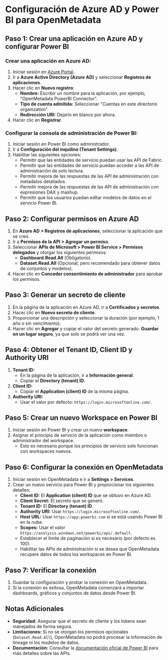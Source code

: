 # Configuración de Azure AD y Power BI para OpenMetadata

## Paso 1: Crear una aplicación en Azure AD y configurar Power BI

### Crear una aplicación en Azure AD:
1. Iniciar sesión en [Azure Portal](https://portal.azure.com).
2. Ir a **Azure Active Directory (Azure AD)** y seleccionar **Registros de aplicaciones**.
3. Hacer clic en **Nuevo registro**:
   - **Nombre:** Escribir un nombre para la aplicación, por ejemplo, "OpenMetadata PowerBI Connector".
   - **Tipo de cuenta admitida:** Seleccionar "Cuentas en este directorio organizativo".
   - **Redirección URI:** Dejarlo en blanco por ahora.
4. Hacer clic en **Registrar**.

### Configurar la consola de administración de Power BI:
1. Iniciar sesión en Power BI como administrador.
2. Ir a **Configuración del inquilino (Tenant Settings)**.
3. Habilitar las siguientes opciones:
   - Permitir que las entidades de servicio puedan usar las API de Fabric.
   - Permitir que las entidades de servicio puedan acceder a las API de administración de solo lectura.
   - Permitir mejora de las respuestas de las API de administración con metadatos detallados.
   - Permitir mejora de las respuestas de las API de administración con expresiones DAX y mashup.
   - Permitir que los usuarios puedan editar modelos de datos en el servicio Power BI.

## Paso 2: Configurar permisos en Azure AD

1. En **Azure AD > Registros de aplicaciones**, seleccionar la aplicación que se creó.
2. Ir a **Permisos de la API > Agregar un permiso**.
3. Seleccionar **APIs de Microsoft > Power BI Service > Permisos delegados** y otorgar los siguientes permisos:
   - **Dashboard.Read.All** (Obligatorio).
   - **Dataset.Read.All** (Opcional, pero recomendado para obtener datos de conjuntos y modelos).
4. Hacer clic en **Conceder consentimiento de administrador** para aprobar los permisos.

## Paso 3: Generar un secreto de cliente

1. En la página de la aplicación en Azure AD, ir a **Certificados y secretos**.
2. Hacer clic en **Nuevo secreto de cliente**.
3. Proporcionar una descripción y seleccionar la duración (por ejemplo, 1 año o sin vencimiento).
4. Hacer clic en **Agregar** y copiar el valor del secreto generado. **Guardar en un lugar seguro**, ya que solo se podrá ver una vez.

## Paso 4: Obtener el Tenant ID, Client ID y Authority URI

1. **Tenant ID:**
   - En la página de la aplicación, ir a **Información general**.
   - Copiar el **Directory (tenant) ID**.
2. **Client ID:**
   - Copiar el **Application (client) ID** de la misma página.
3. **Authority URI:**
   - Usar el valor por defecto: `https://login.microsoftonline.com/`.

## Paso 5: Crear un nuevo Workspace en Power BI

1. Iniciar sesión en Power BI y crear un nuevo **workspace**.
2. Asignar el principio de servicio de la aplicación como miembro o administrador del workspace.
   - Esto es necesario porque los principios de servicio solo funcionan con workspaces nuevos.

## Paso 6: Configurar la conexión en OpenMetadata

1. Iniciar sesión en OpenMetadata e ir a **Settings > Services**.
2. Crear un nuevo servicio para Power BI y proporcionar los siguientes detalles:
   - **Client ID:** El **Application (client) ID** que se obtuvo en Azure AD.
   - **Client Secret:** El secreto que se generó.
   - **Tenant ID:** El **Directory (tenant) ID**.
   - **Authority URI:** Usar `https://login.microsoftonline.com/`.
   - **Host URL:** Usar `https://app.powerbi.com` si se está usando Power BI en la nube.
   - **Scopes:** Usar el valor `https://analysis.windows.net/powerbi/api/.default`.
   - Establecer el límite de paginación si es necesario (por defecto es 100).
   - Habilitar las APIs de administración si se desea que OpenMetadata recupere datos de todos los workspaces en Power BI.

## Paso 7: Verificar la conexión

1. Guardar la configuración y probar la conexión en OpenMetadata.
2. Si la conexión es exitosa, OpenMetadata comenzará a importar dashboards, gráficos y conjuntos de datos desde Power BI.

## Notas Adicionales

- **Seguridad:** Asegurar que el secreto de cliente y los tokens sean manejados de forma segura.
- **Limitaciones:** Si no se otorgan los permisos opcionales (`Dataset.Read.All`), OpenMetadata no podrá procesar la información de lineage ni los modelos de datos.
- **Documentación:** Consultar la [documentación oficial de Power BI](https://learn.microsoft.com/power-bi/developer) para más detalles sobre las APIs.

